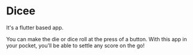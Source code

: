 # Dicee

It's a flutter based app.

You can make the die or dice roll at the press of a button. With this app in your pocket, you’ll be able to settle any score on the go!
